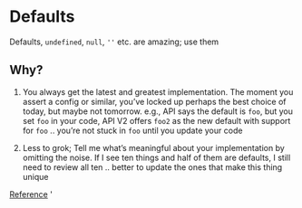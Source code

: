 # Defaults

Defaults, `undefined`, `null`, `''` etc. are amazing; use them

## Why?

1. You always get the latest and greatest implementation. The moment you assert a config or similar, you’ve locked up perhaps the best choice of today, but maybe not tomorrow. e.g., API says the default is `foo`, but you set `foo` in your code, API V2 offers `foo2` as the new default with support for `foo` .. you’re not stuck in `foo` until you update your code

1. Less to grok; Tell me what’s meaningful about your implementation by omitting the noise. If I see ten things and half of them are defaults, I still need to review all ten .. better to update the ones that make this thing unique

[Reference](https://github.com/kirkstrobeck/stash/blob/main/style-guide/defaults.md)
'
